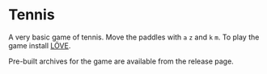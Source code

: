 # Tennis

A very basic game of tennis. Move the paddles with `a` `z` and `k`
`m`. To play the game install [LÖVE](https://love2d.org/). 

Pre-built archives for the game are available from the release page.
